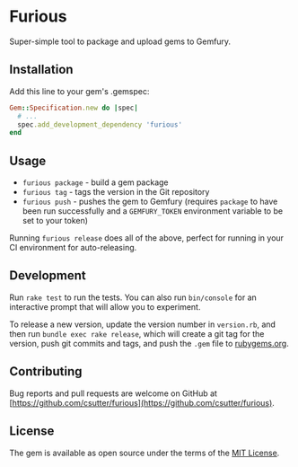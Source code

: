 # Furious

Super-simple tool to package and upload gems to Gemfury.

## Installation

Add this line to your gem's .gemspec:

```ruby
Gem::Specification.new do |spec|
  # ...
  spec.add_development_dependency 'furious'
end
```

## Usage

- `furious package` - build a gem package
- `furious tag` - tags the version in the Git repository
- `furious push` - pushes the gem to Gemfury (requires `package` to have been run successfully and a `GEMFURY_TOKEN` environment variable to be set to your token)

Running `furious release` does all of the above, perfect for running in your CI environment for auto-releasing.

## Development

Run `rake test` to run the tests. You can also run `bin/console` for an interactive prompt that will allow you to experiment.

To release a new version, update the version number in `version.rb`, and then run `bundle exec rake release`, which will create a git tag for the version, push git commits and tags, and push the `.gem` file to [rubygems.org](https://rubygems.org).

## Contributing

Bug reports and pull requests are welcome on GitHub at [https://github.com/csutter/furious](https://github.com/csutter/furious).


## License

The gem is available as open source under the terms of the [MIT License](http://opensource.org/licenses/MIT).
